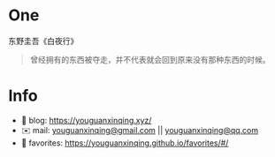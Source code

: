 
# One 
 
  
东野圭吾《白夜行》 
 
>曾经拥有的东西被夺走，并不代表就会回到原来没有那种东西的时候。        
 

# Info

- 📝 blog: https://youguanxinqing.xyz/
- ✉️  mail: youguanxinqing@gmail.com || youguanxinqing@qq.com
- 📙 favorites: https://youguanxinqing.github.io/favorites/#/
